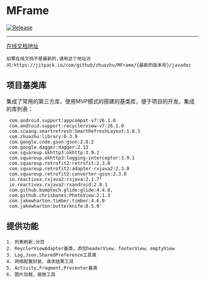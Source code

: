 # MFrame
  [![Release](https://jitpack.io/v/zhuazhu/MFrame.svg)](https://jitpack.io/#zhuazhu/MFrame)

  ---
  [在线文档地址](https://jitpack.io/com/github/zhuazhu/MFrame/0.1.4/javadoc)
  ```
  如果在线文档不是最新的,请用这个地址访问:https://jitpack.io/com/github/zhuazhu/MFrame/{最新的版本号}/javadoc
  ```

## 项目基类库

 集成了常用的第三方库，使用MVP模式的搭建的基类库，便于项目的开发。集成的库列表：

     com.android.support:appcompat-v7:26.1.0
     com.android.support:recyclerview-v7:26.1.0
     com.scwang.smartrefresh:SmartRefreshLayout:1.0.3
     com.zhuazhu:library:0.3.9
     com.google.code.gson:gson:2.8.2
     com.google.dagger:dagger:2.13
     com.squareup.okhttp3:okhttp:3.9.1
     com.squareup.okhttp3:logging-interceptor:3.9.1
     com.squareup.retrofit2:retrofit:2.3.0
     com.squareup.retrofit2:adapter-rxjava2:2.3.0
     com.squareup.retrofit2:converter-gson:2.3.0
     io.reactivex.rxjava2:rxjava:2.1.7"
     io.reactivex.rxjava2:rxandroid:2.0.1
     com.github.bumptech.glide:glide:4.4.0,
     com.github.chrisbanes:PhotoView:2.1.3
     com.jakewharton.timber:timber:4.6.0
     com.jakewharton:butterknife:8.5.0'

## 提供功能

    1. 列表刷新,分页
    2. ReyclerViewAdapter基类，添加headerView、footerView、emptyView
    3. Log,Json,SharedPreference工具类
    4. 网络配置封装，请求结果工具
    5. Activity,Fragment,Presenter基类
    6. 图片加载，缩放工具